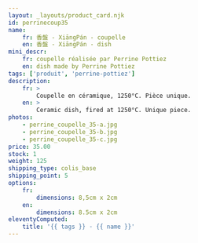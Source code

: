 ```yaml
---
layout: _layouts/product_card.njk
id: perrinecoup35
name:
    fr: 香盤 - XiāngPán - coupelle
    en: 香盤 - XiāngPán - dish
mini_descr:
    fr: coupelle réalisée par Perrine Pottiez
    en: dish made by Perrine Pottiez
tags: ['produit', 'perrine-pottiez']
description: 
    fr: >
        Coupelle en céramique, 1250°C. Pièce unique.
    en: >
        Ceramic dish, fired at 1250°C. Unique piece.
photos:
    - perrine_coupelle_35-a.jpg
    - perrine_coupelle_35-b.jpg
    - perrine_coupelle_35-c.jpg
price: 35.00
stock: 1
weight: 125
shipping_type: colis_base
shipping_point: 5
options:
    fr:
        dimensions: 8,5cm x 2cm
    en:
        dimensions: 8.5cm x 2cm
eleventyComputed:
    title: '{{ tags }} - {{ name }}'
---
```


